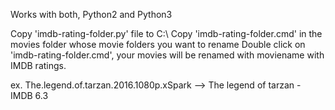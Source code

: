 
Works with both, Python2 and Python3

Copy 'imdb-rating-folder.py' file to C:\\
Copy 'imdb-rating-folder.cmd' in the movies folder whose movie folders you want to rename
Double click on 'imdb-rating-folder.cmd', your movies will be renamed with moviename with IMDB ratings.

ex. The.legend.of.tarzan.2016.1080p.xSpark --> The legend of tarzan - IMDB 6.3

